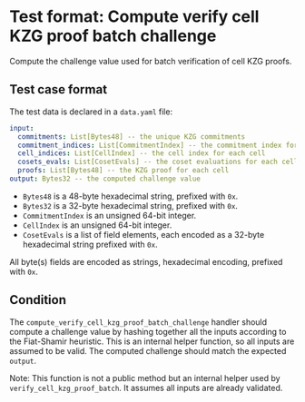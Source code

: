 # Test format: Compute verify cell KZG proof batch challenge

Compute the challenge value used for batch verification of cell KZG proofs.

## Test case format

The test data is declared in a `data.yaml` file:

```yaml
input:
  commitments: List[Bytes48] -- the unique KZG commitments
  commitment_indices: List[CommitmentIndex] -- the commitment index for each cell
  cell_indices: List[CellIndex] -- the cell index for each cell
  cosets_evals: List[CosetEvals] -- the coset evaluations for each cell
  proofs: List[Bytes48] -- the KZG proof for each cell
output: Bytes32 -- the computed challenge value
```

- `Bytes48` is a 48-byte hexadecimal string, prefixed with `0x`.
- `Bytes32` is a 32-byte hexadecimal string, prefixed with `0x`.
- `CommitmentIndex` is an unsigned 64-bit integer.
- `CellIndex` is an unsigned 64-bit integer.
- `CosetEvals` is a list of field elements, each encoded as a 32-byte
  hexadecimal string prefixed with `0x`.

All byte(s) fields are encoded as strings, hexadecimal encoding, prefixed with
`0x`.

## Condition

The `compute_verify_cell_kzg_proof_batch_challenge` handler should compute a
challenge value by hashing together all the inputs according to the Fiat-Shamir
heuristic. This is an internal helper function, so all inputs are assumed to be
valid. The computed challenge should match the expected `output`.

Note: This function is not a public method but an internal helper used by
`verify_cell_kzg_proof_batch`. It assumes all inputs are already validated.
